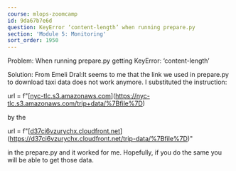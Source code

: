 ```yaml
---
course: mlops-zoomcamp
id: 9da67b7e6d
question: KeyError ‘content-length’ when running prepare.py
section: 'Module 5: Monitoring'
sort_order: 1950
---
```


Problem: When running prepare.py getting KeyError: ‘content-length’

Solution: From Emeli Dral:It seems to me that the link we used in prepare.py to download taxi data does not work anymore. I substituted the instruction:

url = f"[[nyc-tlc.s3.amazonaws.com](https://nyc-tlc.s3.amazonaws.com/trip+data/{file})](https://nyc-tlc.s3.amazonaws.com/trip+data/%7Bfile%7D)

by the

url = f"[[d37ci6vzurychx.cloudfront.net](https://d37ci6vzurychx.cloudfront.net/trip-data/{file})](https://d37ci6vzurychx.cloudfront.net/trip-data/%7Bfile%7D)"

in the prepare.py and it worked for me. Hopefully, if you do the same you will be able to get those data.

